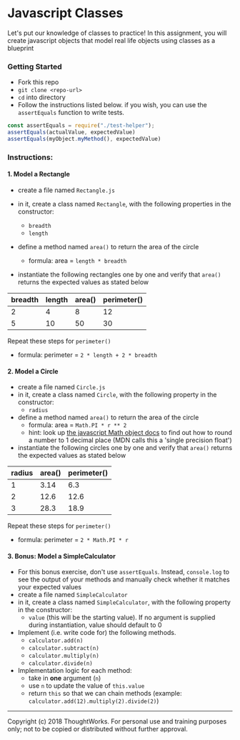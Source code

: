 # Javascript Classes

Let's put our knowledge of classes to practice! In this assignment, you will create javascript objects that model real life objects using classes as a blueprint

### Getting Started
- Fork this repo
- `git clone <repo-url>` 
- `cd` into directory
- Follow the instructions listed below. if you wish, you can use the `assertEquals` function to write tests.
```javascript
const assertEquals = require("./test-helper");
assertEquals(actualValue, expectedValue)
assertEquals(myObject.myMethod(), expectedValue)
```

### Instructions:

#### 1. Model a Rectangle
- create a file named `Rectangle.js`
- in it, create a class named `Rectangle`, with the following properties in the constructor:
    - `breadth`
    - `length`
- define a method named `area()` to return the area of the circle
    - formula: area = `length * breadth`
    
- instantiate the following rectangles one by one and verify that `area()` returns the expected values as stated below

| breadth | length | area() | perimeter() |
|-|-|-|-|
|2|4|8|12|
|5|10|50|30|

Repeat these steps for `perimeter()`
- formula: perimeter = `2 * length + 2 * breadth`

#### 2. Model a Circle
- create a file named `Circle.js`
- in it, create a class named `Circle`, with the following property in the constructor:
    - `radius`
- define a method named `area()` to return the area of the circle
    - formula: area = `Math.PI * r ** 2`
    - hint: look up [the javascript Math object docs](https://developer.mozilla.org/en-US/docs/Web/JavaScript/Reference/Global_Objects/Math) to find out how to round a number to 1 decimal place (MDN calls this a 'single precision float')
- instantiate the following circles one by one and verify that `area()` returns the expected values as stated below

| radius | area() | perimeter() |
|-|-|-|
|1|3.14|6.3|
|2|12.6|12.6|
|3|28.3|18.9|

Repeat these steps for `perimeter()`
- formula: perimeter = `2 * Math.PI * r`

#### 3. Bonus: Model a SimpleCalculator
- For this bonus exercise, don't use `assertEquals`. Instead, `console.log` to see the output of your methods and manually check whether it matches your expected values
- create a file named `SimpleCalculator`
- in it, create a class named `SimpleCalculator`, with the following property in the constructor:
    - `value` (this will be the starting value). If no argument is supplied during instantiation, value should default to 0
- Implement (i.e. write code for) the following methods.
    - `calculator.add(n)`
    - `calculator.subtract(n)`
    - `calculator.multiply(n)`
    - `calculator.divide(n)`
- Implementation logic for each method: 
    - take in **one** argument (`n`)
    - use `n` to update the value of `this.value`
    - return `this` so that we can chain methods (example: `calculator.add(12).multiply(2).divide(2)`)

---
Copyright (c) 2018 ThoughtWorks. For personal use and training purposes only; not to be copied or distributed without further approval.
